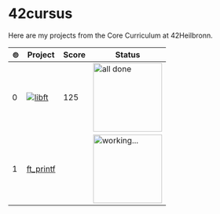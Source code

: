 # 42cursus

Here are my projects from the Core Curriculum at 42Heilbronn.

| ⊚︎ | Project | Score | Status |
| --- | --- | --- | --- |
| 0 | [![libft](https://github.com/0bvim/42-project-badges/blob/main/badges/libftm.png)](https://github.com/gnickel42/libft) | 125 | <img src="https://i.giphy.com/l0Iyl55kTeh71nTXy.webp" alt="all done" width="140" /> |
| 1 | <div align="center">[ft_printf](https://github.com/gnickel42/ft_printf)</dif> |   | <img src="https://media2.giphy.com/media/v1.Y2lkPTc5MGI3NjExNWxpZjc0M3MzZjM5NHcyNDQxb21jYmJhbTMzOHFwcGFrbm5oN3VkdCZlcD12MV9pbnRlcm5hbF9naWZfYnlfaWQmY3Q9Zw/PvvSfSDFoAL5e/giphy.webp" alt="working..." width="140" /> |
